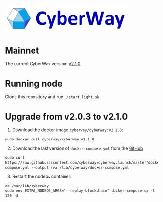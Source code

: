 <img width="400" src="./images/logo.jpg" />

# Mainnet

The current CyberWay version: [v2.1.0](https://github.com/cyberway/cyberway/releases/tag/v2.1.0)

# Running node

Clone this repository and run `./start_light.sh`

# Upgrade from v2.0.3 to v2.1.0

1. Download the docker image `cyberway/cyberway:v2.1.0`:
```
sudo docker pull cyberway/cyberway:v2.1.0
```

2. Download the last version of `docker-compose.yml` from the [GitHub](https://raw.githubusercontent.com/cyberway/cyberway.launch/master/docker-compose.yml)

```
sudo curl https://raw.githubusercontent.com/cyberway/cyberway.launch/master/docker-compose.yml --output /var/lib/cyberway/docker-compose.yml
```

3. Restart the nodeos container:
```
cd /var/lib/cyberway
sudo env EXTRA_NODEOS_ARGS="--replay-blockchain" docker-compose up -t 120 -d
```

